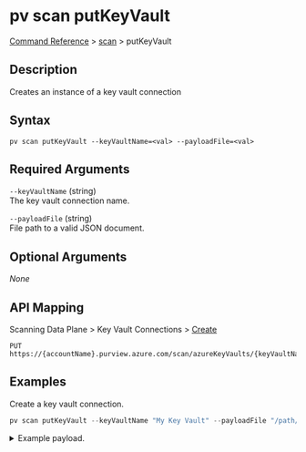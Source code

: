 # pv scan putKeyVault
[Command Reference](../../../README.md#command-reference) > [scan](./main.md) > putKeyVault

## Description
Creates an instance of a key vault connection

## Syntax
```
pv scan putKeyVault --keyVaultName=<val> --payloadFile=<val>
```

## Required Arguments
`--keyVaultName` (string)  
The key vault connection name.

`--payloadFile` (string)  
File path to a valid JSON document.

## Optional Arguments
*None*

## API Mapping
Scanning Data Plane > Key Vault Connections > [Create](https://docs.microsoft.com/en-us/rest/api/purview/scanningdataplane/key-vault-connections/create)
```
PUT https://{accountName}.purview.azure.com/scan/azureKeyVaults/{keyVaultName}
```

## Examples
Create a key vault connection.
```powershell
pv scan putKeyVault --keyVaultName "My Key Vault" --payloadFile "/path/to/file.json"
```
<details><summary>Example payload.</summary>
<p>

```json
{
    "name": "My Key Vault",
    "properties": {
        "baseUrl": "https://mykv-keyvault.vault.azure.net/",
        "description": ""
    }
}
```
</p>
</details>